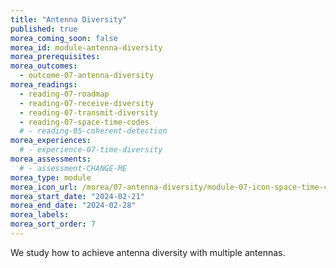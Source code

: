 ```yaml
---
title: "Antenna Diversity"
published: true
morea_coming_soon: false
morea_id: module-antenna-diversity
morea_prerequisites:
morea_outcomes:
  - outcome-07-antenna-diversity
morea_readings:
  - reading-07-roadmap
  - reading-07-receive-diversity
  - reading-07-transmit-diversity
  - reading-07-space-time-codes
  # - reading-05-coherent-detection
morea_experiences:
  # - experience-07-time-diversity
morea_assessments:
  # - assessment-CHANGE-ME
morea_type: module
morea_icon_url: /morea/07-antenna-diversity/module-07-icon-space-time-codes.webp
morea_start_date: "2024-02-21"
morea_end_date: "2024-02-28"
morea_labels:
morea_sort_order: 7
---
```


We study how to achieve antenna diversity with multiple antennas.